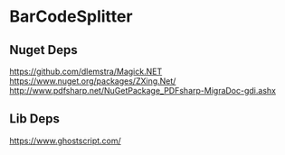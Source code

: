 ﻿# BarCodeSplitter

## Nuget Deps
https://github.com/dlemstra/Magick.NET
https://www.nuget.org/packages/ZXing.Net/
http://www.pdfsharp.net/NuGetPackage_PDFsharp-MigraDoc-gdi.ashx

## Lib Deps
https://www.ghostscript.com/